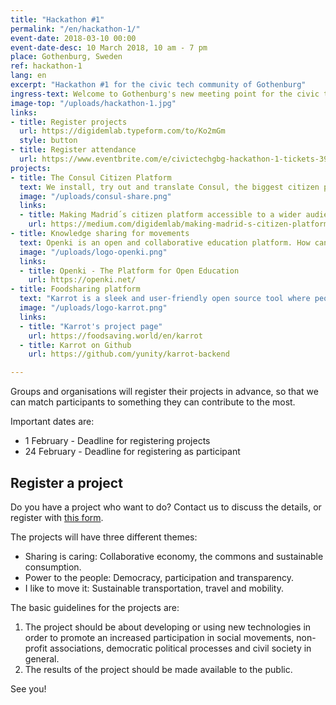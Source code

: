 ```yaml
---
title: "Hackathon #1"
permalink: "/en/hackathon-1/"
event-date: 2018-03-10 00:00
event-date-desc: 10 March 2018, 10 am - 7 pm
place: Gothenburg, Sweden
ref: hackathon-1
lang: en
excerpt: "Hackathon #1 for the civic tech community of Gothenburg"
ingress-text: Welcome to Gothenburg's new meeting point for the civic tech community! The first hackathon will be a full day of exciting projects, good food and fika in a friendly atmosphere.
image-top: "/uploads/hackathon-1.jpg"
links:
- title: Register projects
  url: https://digidemlab.typeform.com/to/Ko2mGm
  style: button
- title: Register attendance
  url: https://www.eventbrite.com/e/civictechgbg-hackathon-1-tickets-39479679785
projects:
- title: The Consul Citizen Platform
  text: We install, try out and translate Consul, the biggest citizen platform and most used Ruby platform in the world.
  image: "/uploads/consul-share.png"
  links:
  - title: Making Madrid´s citizen platform accessible to a wider audience
    url: https://medium.com/digidemlab/making-madrid-s-citizen-platform-accessible-to-a-wider-audience-f452dd59a394
- title: Knowledge sharing for movements
  text: Openki is an open and collaborative education platform. How can we develop it to be used for campaign work for social movements?
  image: "/uploads/logo-openki.png"
  links:
  - title: Openki - The Platform for Open Education
    url: https://openki.net/
- title: Foodsharing platform
  text: "Karrot is a sleek and user-friendly open source tool where people can coordinate pickups to save food from being wasted and to share it freely. It is used by many grassroots initiatives around the world and by Solikyl in Gothenburg, the one making most use of it. Solikyl has at least six regular pickups a week on Karrot, and a couple of tons of food are rescued and distributed every month through a system of community fridges. However, more work is needed on Karrot to help scale up the foodsaving projects using it."
  image: "/uploads/logo-karrot.png"
  links:
  - title: "Karrot's project page"
    url: https://foodsaving.world/en/karrot
  - title: Karrot on Github
    url: https://github.com/yunity/karrot-backend

---
```


Groups and organisations will register their projects in advance, so that we can match participants to something they can contribute to the most.

Important dates are:
* 1 February - Deadline for registering projects
* 24 February - Deadline for registering as participant

## Register a project
Do you have a project who want to do? Contact us to discuss the details, or register with [this form](https://digidemlab.typeform.com/to/Ko2mGm).

The projects will have three different themes:
* Sharing is caring: Collaborative economy, the commons and sustainable consumption.
* Power to the people: Democracy, participation and transparency.
* I like to move it: Sustainable transportation, travel and mobility.

The basic guidelines for the projects are:
1. The project should be about developing or using new technologies in order to promote an increased participation in social movements, non-profit associations, democratic political processes and civil society in general.
2. The results of the project should be made available to the public.

See you!
